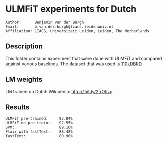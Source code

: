 # ULMFiT experiments for Dutch

````
Author:      Benjamin van der Burgh
Email:       b.van.der.burgh@liacs.leidenuniv.nl
Affiliation: LIACS, Universiteit Leiden, Leiden, The Netherlands
````


## Description

This folder contains experiment that were done with ULMFiT and compared against various baselines. The dataset that was used is [110kDBRD](https://github.com/benjaminvdb/110kDBRD)

## LM weights

LM trained on Dutch Wikipedia: http://bit.ly/2trOhzq

## Results

````
ULMFiT pre-trained:     93.84%
ULMFiT no pre-train:    92.55%
SVM:                    89.16%
Flair with fastText:    88.48%
fastText:               80.90%
````
